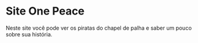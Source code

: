 # Site One Peace
Neste site você pode ver os piratas do chapel de palha
e saber um pouco sobre sua história.
